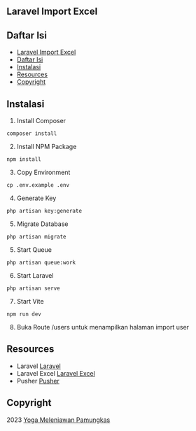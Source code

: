 ## Laravel Import Excel

## Daftar Isi
- [Laravel Import Excel](#laravel-import-excel)
- [Daftar Isi](#daftar-isi)
- [Instalasi](#instalasi)
- [Resources](#resources)
- [Copyright](#copyright)

## Instalasi
1. Install Composer
```
composer install
```
2. Install NPM Package
```
npm install
```
3. Copy Environment
```
cp .env.example .env
```
4. Generate Key
```
php artisan key:generate
```
5. Migrate Database
```
php artisan migrate
```
5. Start Queue
```
php artisan queue:work
```
6. Start Laravel
```
php artisan serve
```
7. Start Vite
```
npm run dev
```
8. Buka Route /users untuk menampilkan halaman import user

## Resources
- Laravel [Laravel](https://laravel.com/docs/10.x/installation)
- Laravel Excel [Laravel Excel](https://docs.laravel-excel.com/3.1/getting-started/)
- Pusher [Pusher](https://pusher.com/)

## Copyright
2023 [Yoga Meleniawan Pamungkas](https://github.com/yogameleniawan)   
